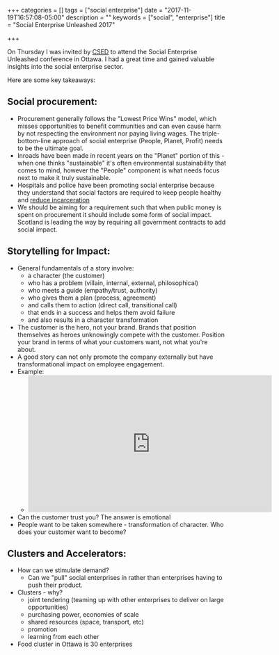 +++
categories = []
tags = ["social enterprise"]
date = "2017-11-19T16:57:08-05:00"
description = ""
keywords = ["social", "enterprise"]
title = "Social Enterprise Unleashed 2017"

+++

On Thursday I was invited by [CSED](http://csedottawa.ca/) to attend the Social Enterprise Unleashed conference in Ottawa. I had a great time and gained valuable insights into the social enterprise sector.

Here are some key takeaways:

## Social procurement:

* Procurement generally follows the "Lowest Price Wins" model, which misses opportunities to benefit communities and can even cause harm by not respecting the environment nor paying living wages. The triple-bottom-line approach of social enterprise (People, Planet, Profit) needs to be the ultimate goal.
* Inroads have been made in recent years on the "Planet" portion of this - when one thinks "sustainable" it's often environmental sustainability that comes to mind, however the "People" component is what needs focus next to make it truly sustainable.
* Hospitals and police have been promoting social enterprise because they understand that social factors are required to keep people healthy and [reduce incarceration](https://www.winnipegfreepress.com/opinion/analysis/social-solution-to-budget-woes-a-job-instead-of-prison-414837654.html)
* We should be aiming for a requirement such that when public money is spent on procurement it should include some form of social impact. Scotland is leading the way by requiring all government contracts to add social impact.

## Storytelling for Impact:

* General fundamentals of a story involve:
    * a character (the customer)
    * who has a problem (villain, internal, external, philosophical)
    * who meets a guide (empathy/trust, authority)
    * who gives them a plan (process, agreement)
    * and calls them to action (direct call, transitional call)
    * that ends in a success and helps them avoid failure
    * and also results in a character transformation
* The customer is the hero, not your brand. Brands that position themselves as heroes unknowingly compete with the customer. Position your brand in terms of what your customers want, not what you're about.
* A good story can not only promote the company externally but have transformational impact on employee engagement.
* Example:
    * <iframe width="560" height="315" src="https://www.youtube-nocookie.com/embed/78mNZeDaMtk?rel=0" frameborder="0" allowfullscreen></iframe>
* Can the customer trust you? The answer is emotional
* People want to be taken somewhere - transformation of character. Who does your customer want to become?

## Clusters and Accelerators:

* How can we stimulate demand?
    * Can we "pull" social enterprises in rather than enterprises having to push their product.
* Clusters - why?
    * joint tendering (teaming up with other enterprises to deliver on large opportunities)
    * purchasing power, economies of scale
    * shared resources (space, transport, etc)
    * promotion
    * learning from each other
* Food cluster in Ottawa is 30 enterprises
